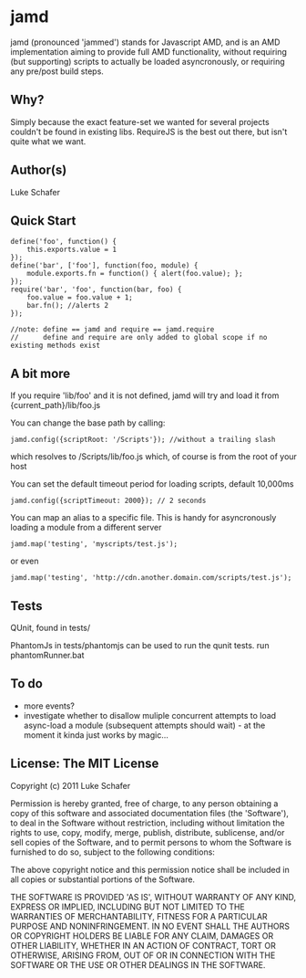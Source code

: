 # jamd

  jamd (pronounced 'jammed') stands for Javascript AMD, and is an AMD implementation aiming to provide full AMD functionality, without requiring (but supporting) scripts to actually be loaded asyncronously, or requiring any pre/post build steps.

## Why?

  Simply because the exact feature-set we wanted for several projects couldn't be found in existing libs. RequireJS is the best out there, but isn't quite what we want.

## Author(s)

  Luke Schafer
  
## Quick Start

    define('foo', function() {
        this.exports.value = 1
    });
    define('bar', ['foo'], function(foo, module) {
        module.exports.fn = function() { alert(foo.value); };
    });
    require('bar', 'foo', function(bar, foo) {
        foo.value = foo.value + 1;
		bar.fn(); //alerts 2
    });

    //note: define == jamd and require == jamd.require
    //      define and require are only added to global scope if no existing methods exist
    
## A bit more

  If you require 'lib/foo' and it is not defined, jamd will try and load it from {current_path}/lib/foo.js

  You can change the base path by calling:
  
    jamd.config({scriptRoot: '/Scripts'}); //without a trailing slash

  which resolves to /Scripts/lib/foo.js which, of course is from the root of your host
  
  You can set the default timeout period for loading scripts, default 10,000ms
  
    jamd.config({scriptTimeout: 2000}); // 2 seconds 
  
  You can map an alias to a specific file. This is handy for asyncronously loading a module from a different server
  
    jamd.map('testing', 'myscripts/test.js');
    
  or even
  
    jamd.map('testing', 'http://cdn.another.domain.com/scripts/test.js');
	
## Tests

  QUnit, found in tests/
  
  PhantomJs in tests/phantomjs can be used to run the qunit tests. run phantomRunner.bat
  
## To do
  * more events? 
  * investigate whether to disallow muliple concurrent attempts to load async-load a module (subsequent attempts should wait) - at the moment it kinda just works by magic...

## License: The MIT License

Copyright (c) 2011 Luke Schafer

Permission is hereby granted, free of charge, to any person obtaining
a copy of this software and associated documentation files (the
'Software'), to deal in the Software without restriction, including
without limitation the rights to use, copy, modify, merge, publish,
distribute, sublicense, and/or sell copies of the Software, and to
permit persons to whom the Software is furnished to do so, subject to
the following conditions:

The above copyright notice and this permission notice shall be
included in all copies or substantial portions of the Software.

THE SOFTWARE IS PROVIDED 'AS IS', WITHOUT WARRANTY OF ANY KIND,
EXPRESS OR IMPLIED, INCLUDING BUT NOT LIMITED TO THE WARRANTIES OF
MERCHANTABILITY, FITNESS FOR A PARTICULAR PURPOSE AND NONINFRINGEMENT.
IN NO EVENT SHALL THE AUTHORS OR COPYRIGHT HOLDERS BE LIABLE FOR ANY
CLAIM, DAMAGES OR OTHER LIABILITY, WHETHER IN AN ACTION OF CONTRACT,
TORT OR OTHERWISE, ARISING FROM, OUT OF OR IN CONNECTION WITH THE
SOFTWARE OR THE USE OR OTHER DEALINGS IN THE SOFTWARE.
